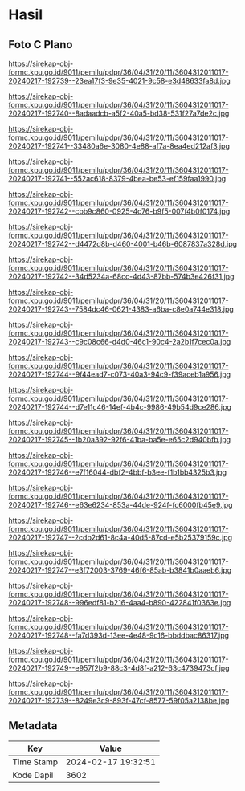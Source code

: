 # Hasil

## Foto C Plano

https://sirekap-obj-formc.kpu.go.id/9011/pemilu/pdpr/36/04/31/20/11/3604312011017-20240217-192739--23ea17f3-9e35-4021-9c58-e3d48633fa8d.jpg

https://sirekap-obj-formc.kpu.go.id/9011/pemilu/pdpr/36/04/31/20/11/3604312011017-20240217-192740--8adaadcb-a5f2-40a5-bd38-531f27a7de2c.jpg

https://sirekap-obj-formc.kpu.go.id/9011/pemilu/pdpr/36/04/31/20/11/3604312011017-20240217-192741--33480a6e-3080-4e88-af7a-8ea4ed212af3.jpg

https://sirekap-obj-formc.kpu.go.id/9011/pemilu/pdpr/36/04/31/20/11/3604312011017-20240217-192741--552ac618-8379-4bea-be53-ef159faa1990.jpg

https://sirekap-obj-formc.kpu.go.id/9011/pemilu/pdpr/36/04/31/20/11/3604312011017-20240217-192742--cbb9c860-0925-4c76-b9f5-007f4b0f0174.jpg

https://sirekap-obj-formc.kpu.go.id/9011/pemilu/pdpr/36/04/31/20/11/3604312011017-20240217-192742--d4472d8b-d460-4001-b46b-6087837a328d.jpg

https://sirekap-obj-formc.kpu.go.id/9011/pemilu/pdpr/36/04/31/20/11/3604312011017-20240217-192742--34d5234a-68cc-4d43-87bb-574b3e426f31.jpg

https://sirekap-obj-formc.kpu.go.id/9011/pemilu/pdpr/36/04/31/20/11/3604312011017-20240217-192743--7584dc46-0621-4383-a6ba-c8e0a744e318.jpg

https://sirekap-obj-formc.kpu.go.id/9011/pemilu/pdpr/36/04/31/20/11/3604312011017-20240217-192743--c9c08c66-d4d0-46c1-90c4-2a2b1f7cec0a.jpg

https://sirekap-obj-formc.kpu.go.id/9011/pemilu/pdpr/36/04/31/20/11/3604312011017-20240217-192744--9f44ead7-c073-40a3-94c9-f39aceb1a956.jpg

https://sirekap-obj-formc.kpu.go.id/9011/pemilu/pdpr/36/04/31/20/11/3604312011017-20240217-192744--d7e11c46-14ef-4b4c-9986-49b54d9ce286.jpg

https://sirekap-obj-formc.kpu.go.id/9011/pemilu/pdpr/36/04/31/20/11/3604312011017-20240217-192745--1b20a392-92f6-41ba-ba5e-e65c2d940bfb.jpg

https://sirekap-obj-formc.kpu.go.id/9011/pemilu/pdpr/36/04/31/20/11/3604312011017-20240217-192746--e7f16044-dbf2-4bbf-b3ee-f1b1bb4325b3.jpg

https://sirekap-obj-formc.kpu.go.id/9011/pemilu/pdpr/36/04/31/20/11/3604312011017-20240217-192746--e63e6234-853a-44de-924f-fc6000fb45e9.jpg

https://sirekap-obj-formc.kpu.go.id/9011/pemilu/pdpr/36/04/31/20/11/3604312011017-20240217-192747--2cdb2d61-8c4a-40d5-87cd-e5b25379159c.jpg

https://sirekap-obj-formc.kpu.go.id/9011/pemilu/pdpr/36/04/31/20/11/3604312011017-20240217-192747--e3f72003-3769-46f6-85ab-b3841b0aaeb6.jpg

https://sirekap-obj-formc.kpu.go.id/9011/pemilu/pdpr/36/04/31/20/11/3604312011017-20240217-192748--996edf81-b216-4aa4-b890-422841f0363e.jpg

https://sirekap-obj-formc.kpu.go.id/9011/pemilu/pdpr/36/04/31/20/11/3604312011017-20240217-192748--fa7d393d-13ee-4e48-9c16-bbddbac86317.jpg

https://sirekap-obj-formc.kpu.go.id/9011/pemilu/pdpr/36/04/31/20/11/3604312011017-20240217-192749--e957f2b9-88c3-4d8f-a212-63c4739473cf.jpg

https://sirekap-obj-formc.kpu.go.id/9011/pemilu/pdpr/36/04/31/20/11/3604312011017-20240217-192739--8249e3c9-893f-47cf-8577-59f05a2138be.jpg


## Metadata

| Key        | Value               |
| ---------- | ------------------- |
| Time Stamp | 2024-02-17 19:32:51 |
| Kode Dapil | 3602                |



